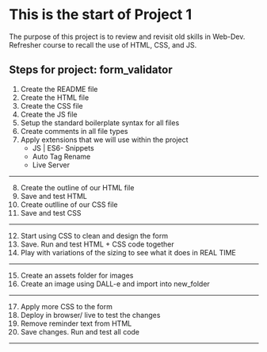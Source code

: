 # This is the start of Project 1

The purpose of this project is to review and revisit old skills in Web-Dev. 
Refresher course to recall the use of HTML, CSS, and JS. 

## Steps for project: form_validator

1. Create the README file 
2. Create the HTML file 
3. Create the CSS file
4. Create the JS file 
5. Setup the standard boilerplate syntax for all files
6. Create comments in all file types 
7. Apply extensions that we will use within the project 
    * JS | ES6- Snippets
    * Auto Tag Rename
    * Live Server
------------------------------------------------------
8. Create the outline of our HTML file
9. Save and test HTML
10. Create outlline of our CSS file
11. Save and test CSS
------------------------------------------------------
12. Start using CSS to clean and design the form 
13. Save. Run and test HTML + CSS code together
14. Play with variations of the sizing to see what it does in REAL TIME
------------------------------------------------------
15. Create an assets folder for images
16. Create an image using DALL-e and import into new_folder
------------------------------------------------------
17. Apply more CSS to the form
18. Deploy in browser/ live to test the changes
19. Remove reminder text from HTML
20. Save changes. Run and test all code
------------------------------------------------------
